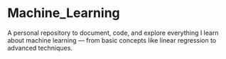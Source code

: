 # Machine_Learning
A personal repository to document, code, and explore everything I learn about machine learning — from basic concepts like linear regression to advanced techniques.
